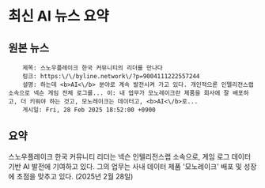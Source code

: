 # 최신 AI 뉴스 요약

## 원본 뉴스
		제목: 스노우플레이크 한국 커뮤니티의 리더를 만나다
		링크: https:\/\/byline.network\/?p=9004111222557244
		설명: 하는데 <b>AI<\/b> 분야로 계속 발전시켜 가고 있다. 개인적으론 인텔리전스랩 소속으로 넥슨 게임 전체 로그를... 이: 내 업무가 모노레이크란 제품을 회사에 잘 배포하고, 더 키워야 하는 것고, 모노레이크는 데이터고, <b>AI<\/b>로... 
		게시일: Fri, 28 Feb 2025 18:52:00 +0900


## 요약
스노우플레이크 한국 커뮤니티 리더는 넥슨 인텔리전스랩 소속으로, 게임 로그 데이터 기반 AI 발전에 기여하고 있다. 그의 업무는 사내 데이터 제품 '모노레이크' 배포 및 성장에 초점을 맞추고 있다. (2025년 2월 28일)
